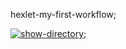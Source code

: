 hexlet-my-first-workflow;

[![show-directory](https://github.com/super-gr0ver/hexlet-my-first-workflow/actions/workflows/show-hello.yml/badge.svg)](https://github.com/super-gr0ver/hexlet-my-first-workflow/actions/workflows/show-hello.yml);
